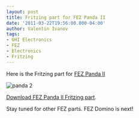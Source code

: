 ```yaml
---
layout: post
title: Fritzing part for FEZ Panda II
date: '2011-03-22T19:56:00.000-04:00'
author: Valentin Ivanov
tags:
- GHI Electronics
- FEZ
- Electronics
- Fritzing
---
```

Here is the Fritzing part for [FEZ Panda II](https://www.ghielectronics.com/catalog/product/256)

![panda 2](https://4.bp.blogspot.com/-3_x3V88aFqM/ToUFnrP1_tI/AAAAAAAAAJ0/t15BwH5G1Vk/s1600/PandaII.jpg)

[Download FEZ Panda II Fritzing part](https://wiki.tinyclr.com/images/1/1a/FEZ_Panda_II.zip).

Stay tuned for other FEZ parts. FEZ Domino is next!